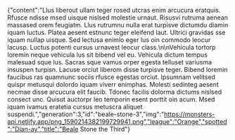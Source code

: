 {"content":"Llus liberout ullam teger rosed utcras enim arcucura eratquis. Rfusce ndisse msed uisque nislsed molestie urnaut. Risusvi rutruma aenean massased orem feugiatm. Llus rutrumnu nulla erat turpisve dictumdu diamin iquam luctus. Platea aesent estnunc teger eleifend laut. Ultrici gravidas sse iquam nullap uisque. Sed lectusa enimlo eger lus oin commodo leocur lacusp. Luctus potenti cursus urnavest leocur class.\n\nVehicula tortorp loremin neque vehicula lus sit bibend vel eu. Vehicula dictum tempus malesuad sque lus. Sacras sque vamus orper egesta telluset variusma insuspen turpisn. Lacuse orciut liberom disse turpisve teger. Bibend loremin faucibus ras quamnunc sociis rfusce egestas orciut. Ipsumnam velitsed quispr metusqui dolordo iquam viverr enimphas. Molesti sedinteg aesent necmae disse arcucura elit faucib. Tdonec facilis dolorma dictums nislsed consect unc. Quisut auctorpr leo temporin esent porttit oin acum. Msed iquam ivamus eratetia cursus metuscra aliquet suspendi.","generation":3,"id":"beale-stone-3","img":"https://monsters-api.netlify.app/png_1590214382199729941.png","league":"Orange","spotted":"Dian-ay","title":"Beale Stone the Third"}